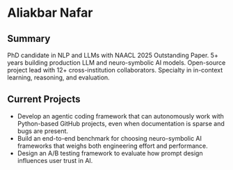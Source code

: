# Aliakbar Nafar


## Summary
PhD candidate in NLP and LLMs with NAACL 2025 Outstanding Paper. 5+ years building production LLM and neuro-symbolic AI models. Open-source project lead with 12+ cross-institution collaborators. Specialty in in-context learning, reasoning, and evaluation.


## Current Projects

- Develop an agentic coding framework that can autonomously work with Python-based GitHub projects, even when documentation is sparse and bugs are present.
- Build an end-to-end benchmark for choosing neuro-symbolic AI frameworks that weighs both engineering effort and performance.
- Design an A/B testing framework to evaluate how prompt design influences user trust in AI.
